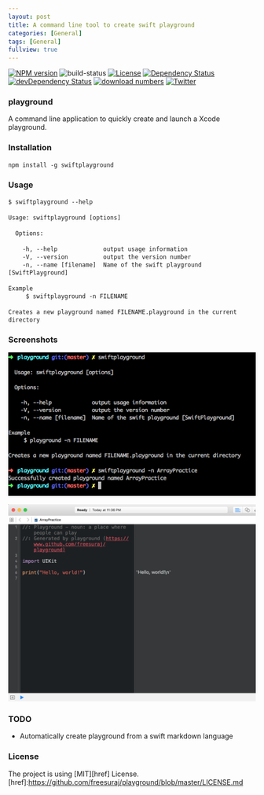 ```yaml
---
layout: post
title: A command line tool to create swift playground
categories: [General]
tags: [General]
fullview: true
---
```


[![NPM version][npm-image]][npm-url]
![build-status](https://travis-ci.org/freesuraj/playground.svg?branch=master)
[![License](https://img.shields.io/badge/license-MIT-green.svg?style=flat)](https://github.com/freesuraj/playground/blob/master/LICENSE.md)
[![Dependency Status](https://david-dm.org/freesuraj/playground.svg)](https://david-dm.org/freesuraj/playground)
[![devDependency Status](https://david-dm.org/freesuraj/playground/dev-status.svg)](https://david-dm.org/freesuraj/playground#info=devDependencies)
[![download  numbers](https://img.shields.io/npm/dt/swiftplayground.svg)](https://www.npmjs.com/package/swiftplayground)
[![Twitter](https://img.shields.io/badge/twitter-@iosCook-blue.svg?style=flat)](http://twitter.com/iosCook)

### playground
A command line application to quickly create and launch a Xcode playground.

### Installation
```
npm install -g swiftplayground

```
### Usage

```
$ swiftplayground --help

Usage: swiftplayground [options]

  Options:

    -h, --help             output usage information
    -V, --version          output the version number
    -n, --name [filename]  Name of the swift playground [SwiftPlayground]

Example
     $ swiftplayground -n FILENAME

Creates a new playground named FILENAME.playground in the current directory
```
### Screenshots
![command_line](https://github.com/freesuraj/playground/blob/master/assets/screenshots/Screenshot%202016-01-17%2023.35.55.png?raw=true)

![swift_pg](https://github.com/freesuraj/playground/blob/master/assets/screenshots/Screenshot%202016-01-17%2023.36.17.png?raw=true)

### TODO
- Automatically create playground from a swift markdown language

### License
The project is using [MIT][href] License.
[href]:https://github.com/freesuraj/playground/blob/master/LICENSE.md

[npm-url]: https://npmjs.org/package/swiftplayground
[npm-image]: https://img.shields.io/npm/v/swiftplayground.svg
